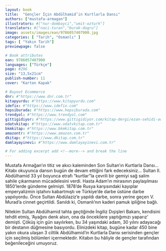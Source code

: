 ```yaml
---
layout: book
title:  "Gençler İçin Abdülhamid’in Kurtlarla Dansı"
authors: ["mustafa-armagan"]
illustrators: #["nur-dombayci","umit-ozturk"]
translators: #["naci-turan","burak-dogru"]
image: assets/images/ean/9786057407900.jpg
categories: [ "Tarih", "Osmanlı" ]
tags: [ "Yakın Tarih"]
previewpage: false

# Book attributes
ean: 9786057407900
languages: ["Türkçe"]
page: #296
size: "13,5x21cm"
publish-number: 11
cover: "Karton Kapak"

# Buyout Ecommerce
dnr: #"https://www.dnr.com.tr"
kitapyurdu: #"https://www.kitapyurdu.com"
idefix: #"https://www.idefix.com"
hepsiburada: #"https://www.hepsiburada.com"
trendyol: #"https://www.trendyol.com"
gittigidiyor: #"https://www.gittigidiyor.com/kitap-dergi/ezan-sehidi-adnan-menderes_pdp_732728793"
odatvkitap: #"https://www.odatvkitap.com.tr"
bkmkitap: #"https://www.bkmkitap.com.tr"
amazontr: #"https://www.amazon.com.tr"
dkitap: #"https://www.dkitap.com.tr"
damlayayinevi: #"https://www.damlayayinevi.com.tr"

# For adding excerpt add <!--more--> and break the line
---
```

Mustafa Armağan’ın titiz ve akıcı kaleminden Son Sultan’ın Kurtlarla Dansı... Kitabı okuyunca dansın bugün de devam ettiğini fark edeceksiniz... Sultan II. Abdülhamid 33 yıl boyunca etrafı “kurtlar”la çevrili bir gemiyi sağ salim sahile çıkarmanın mücadelesini verdi.
Hasta Adam’ın mirasının paylaşılması 1850’lerde gündeme gelmişti. 1878’de Rusya karşısındaki kayıplar emperyalizmin iştahını kabartmıştı ve Türkiye’de darbe üstüne darbe yapılıyordu. Önce Sultan Abdülaziz’e yapıldı darbe, sonra yerine geçen V. Murad’a cinnet geçirtildi. Sanıldı ki, Osmanlı’nın kaderi pamuk ipliğine bağlı.
<!--more--> 
Nitekim Sultan Abdülhamid tahta geçtiğinde İngiliz Dışişleri Bakanı, kendisini tehdit etmiş, ‘Ayağını denk alsın, ona da öncekilere yaptığımızı yaparız’ demişti. Çöküş için gün sayılırken, bu 34 yaşındaki adam, 30 yılını adayacağı bir destanın düğmesine basıyordu. Elinizdeki kitap, bugüne kadar 450 bine yakın okura ulaşan 3 ciltlik Abdülhamid’in Kurtlarla Dansı serisinden gençler için seçilmiş bölümleri içermektedir. Kitabın bu hâliyle de gençler tarafından beğenileceğini umuyoruz.